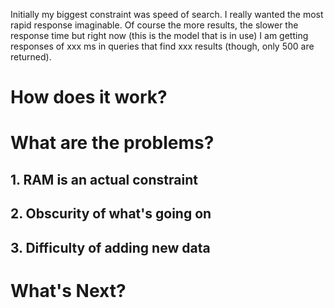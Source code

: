 
Initially my biggest constraint was speed of search. I really wanted the most rapid response imaginable. Of course the more results, the slower the response time but right now (this is the model that is in use) I am getting responses of xxx ms in queries that find xxx results (though, only 500 are returned).

# How does it work?



# What are the problems?

## 1. RAM is an actual constraint

## 2. Obscurity of what's going on

## 3. Difficulty of adding new data

# What's Next?
